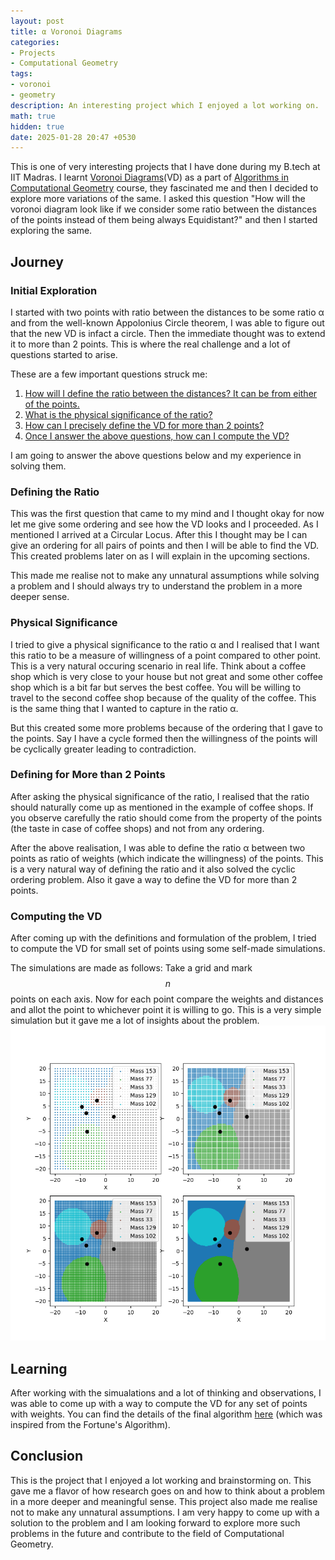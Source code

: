 ```yaml
---
layout: post
title: α Voronoi Diagrams
categories:
- Projects
- Computational Geometry
tags:
- voronoi
- geometry
description: An interesting project which I enjoyed a lot working on.
math: true
hidden: true
date: 2025-01-28 20:47 +0530
---
```

This is one of very interesting projects that I have done during my B.tech at IIT Madras. I learnt [Voronoi Diagrams](https://en.wikipedia.org/wiki/Voronoi_diagram)(VD) as a part of [Algorithms in Computational Geometry](https://ed.iitm.ac.in/~raman/algcomp.html) course, they fascinated me and then I decided to explore more variations of the same. I asked this question "How will the voronoi diagram look like if we consider some ratio between the distances of the points instead of them being always Equidistant?" and then I started exploring the same.

## Journey
### Initial Exploration
I started with two points with ratio between the distances to be some ratio α and from the well-known Appolonius Circle theorem, I was able to figure out that the new VD is infact a circle. Then the immediate thought was to extend it to more than 2 points. This is where the real challenge and a lot of questions started to arise.

These are a few important questions struck me:
1. [How will I define the ratio between the distances? It can be from either of the points.](#defining-the-ratio)
2. [What is the physical significance of the ratio?](#physical-significance)
3. [How can I precisely define the VD for more than 2 points?](#defining-for-more-than-2-points)
4. [Once I answer the above questions, how can I compute the VD?](#computing-the-vd)

I am going to answer the above questions below and my experience in solving them.

### Defining the Ratio
This was the first question that came to my mind and I thought okay for now let me give some ordering and see how the VD looks and I proceeded. As I mentioned I arrived at a Circular Locus. After this I thought may be I can give an ordering for all pairs of points and then I will be able to find the VD. This created problems later on as I will explain in the upcoming sections.

This made me realise not to make any unnatural assumptions while solving a problem and I should always try to understand the problem in a more deeper sense.

### Physical Significance
I tried to give a physical significance to the ratio α and I realised that I want this ratio to be a measure of willingness of a point compared to other point. This is a very natural occuring scenario in real life. Think about a coffee shop which is very close to your house but not great and some other coffee shop which is a bit far but serves the best coffee. You will be willing to travel to the second coffee shop because of the quality of the coffee. This is the same thing that I wanted to capture in the ratio α.

But this created some more problems because of the ordering that I gave to the points. Say I have a cycle formed then the willingness of the points will be cyclically greater leading to contradiction.

### Defining for More than 2 Points
After asking the physical significance of the ratio, I realised that the ratio should naturally come up as mentioned in the example of coffee shops. If you observe carefully the ratio should come from the property of the points (the taste in case of coffee shops) and not from any ordering.

After the above realisation, I was able to define the ratio α between two points as ratio of weights (which indicate the willingness) of the points. This is a very natural way of defining the ratio and it also solved the cyclic ordering problem. Also it gave a way to define the VD for more than 2 points.

### Computing the VD
After coming up with the definitions and formulation of the problem, I tried to compute the VD for small set of points using some self-made simulations.

The simulations are made as follows: Take a grid and mark $$n$$ points on each axis. Now for each point compare the weights and distances and allot the point to whichever point it is willing to go. This is a very simple simulation but it gave me a lot of insights about the problem.
![Desktop View](/assets/img/dominant_regions.webp)

## Learning
After working with the simualations and a lot of thinking and observations, I was able to come up with a way to compute the VD for any set of points with weights. You can find the details of the final algorithm [here](/assets/files/Voronoi.pdf) (which was inspired from the Fortune's Algorithm).

## Conclusion
This is the project that I enjoyed a lot working and brainstorming on. This gave me a flavor of how research goes on and how to think about a problem in a more deeper and meaningful sense. This project also made me realise not to make any unnatural assumptions. I am very happy to come up with a solution to the problem and I am looking forward to explore more such problems in the future and contribute to the field of Computational Geometry.